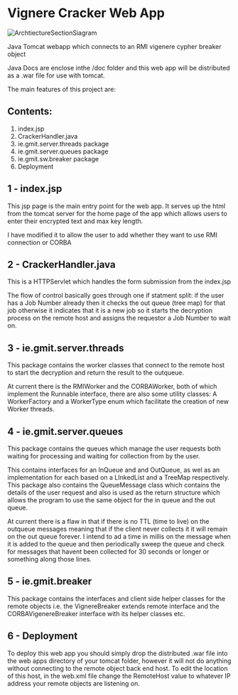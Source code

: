 # Vignere Cracker Web App
![ArchtiectureSectionSiagram](http://i.imgur.com/i6crGkt.png "Web App")

Java Tomcat webapp which connects to an RMI vigenere cypher breaker object

Java Docs are enclose inthe /doc folder and this web app will be distributed as a .war file for use with tomcat.

The main features of this project are:

Contents:
---------
1. index.jsp
2. CrackerHandler.java
3. ie.gmit.server.threads package
4. ie.gmit.server.queues package
5. ie.gmit.sw.breaker package
6. Deployment

1 - index.jsp
---
This jsp page is the main entry point for the web app. It serves up the html from the tomcat server for the home page of the app which allows users to enter their encrypted text and max key length.

I have modified it to allow the user to add whether they want to use RMI connection or CORBA

2 - CrackerHandler.java
---
This is a HTTPServlet which handles the form submission from the index.jsp

The flow of control basically goes through one if statment split: if the user has a Job Number already then it checks the out queue (tree map) for that job otherwise it indicates that it is a new job so it starts the decryption process on the remote host and assigns the requestor a Job Number to wait on.

3 - ie.gmit.server.threads
---
This package contains the worker classes that connect to the remote host to start the decryption and return the result to the outqueue.

At current there is the RMIWorker and the CORBAWorker, both of which implement the Runnable interface, there are also some utility classes: A WorkerFactory and a WorkerType enum which facilitate the creation of new Worker threads.

4 - ie.gmit.server.queues
---
This package contains the queues which manage the user requests both waiting for processing and waiting for collection from by the user.

This contains interfaces for an InQueue and and OutQueue, as wel as an implementation for each based on a LInkedList and a TreeMap respectively. This package also contains the QueueMessage class which contains the details of the user request and also is used as the return structure which allows the program to use the same object for the in queue and the out queue.

At current there is a flaw in that if there is no TTL (time to live) on the outqueue messages meaning that if the client never collects it it will remain on the out queue forever. I intend to ad a time in millis on the message when it is added to the queue and then periodically sweep the queue and check for messages that havent been collected for 30 seconds or longer or something along those lines.

5 - ie.gmit.breaker
---
This package contains the interfaces and client side helper classes for the remote objects i.e. the VignereBreaker extends remote interface and the CORBAVigenereBreaker interface with its helper classes etc.

6 - Deployment
---
To deploy this web app you should simply drop the distributed .war file into the web apps directory of your tomcat folder, however it will not do anything without connecting to the remote object back end host. To edit the location of this host, in the web.xml file change the RemoteHost value to whatever IP address your remote objects are listening on. 
